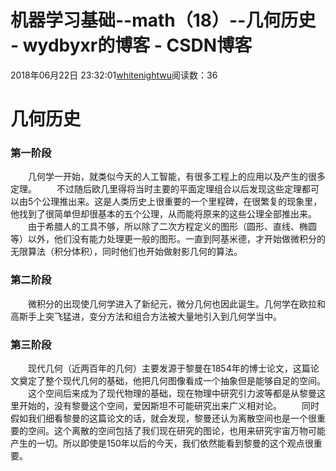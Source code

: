 # 机器学习基础--math（18）--几何历史 - wydbyxr的博客 - CSDN博客
2018年06月22日 23:32:01[whitenightwu](https://me.csdn.net/wydbyxr)阅读数：36
# 几何历史
### 第一阶段
　　几何学一开始，就类似今天的人工智能，有很多工程上的应用以及产生的很多定理。 
　　不过随后欧几里得将当时主要的平面定理组合以后发现这些定理都可以由5个公理推出来。这是人类历史上很重要的一个里程碑，在很繁复的现象里，他找到了很简单但却很基本的五个公理，从而能将原来的这些公理全部推出来。 
　　由于希腊人的工具不够，所以除了二次方程定义的图形（圆形、直线、椭圆等）以外，他们没有能力处理更一般的图形。一直到阿基米德，才开始做微积分的无限算法（积分体积），同时他们也开始做射影几何的算法。
### 第二阶段
　　微积分的出现使几何学进入了新纪元，微分几何也因此诞生。几何学在欧拉和高斯手上突飞猛进，变分方法和组合方法被大量地引入到几何学当中。
### 第三阶段
　　现代几何（近两百年的几何）主要发源于黎曼在1854年的博士论文，这篇论文奠定了整个现代几何的基础，他把几何图像看成一个抽象但是能够自足的空间。 
　　这个空间后来成为了现代物理的基础，现在物理中研究引力波等都是从黎曼这里开始的，没有黎曼这个空间，爱因斯坦不可能研究出来广义相对论。 
　　同时假如我们细看黎曼的这篇论文的话，就会发现，黎曼还认为离散空间也是一个很重要的空间。这个离散的空间包括了我们现在研究的图论，也用来研究宇宙万物可能产生的一切。所以即使是150年以后的今天，我们依然能看到黎曼的这个观点很重要。

